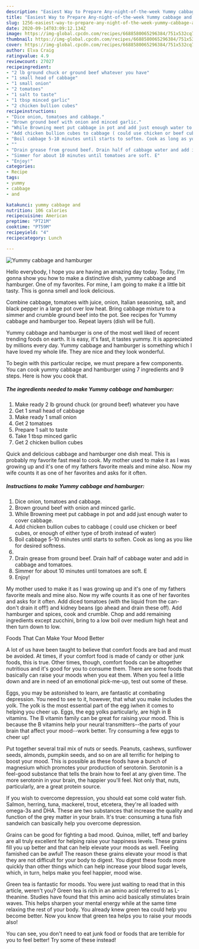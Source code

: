```yaml
---
description: "Easiest Way to Prepare Any-night-of-the-week Yummy cabbage and hamburger"
title: "Easiest Way to Prepare Any-night-of-the-week Yummy cabbage and hamburger"
slug: 1256-easiest-way-to-prepare-any-night-of-the-week-yummy-cabbage-and-hamburger
date: 2020-09-14T03:09:12.134Z
image: https://img-global.cpcdn.com/recipes/6688580065296384/751x532cq70/yummy-cabbage-and-hamburger-recipe-main-photo.jpg
thumbnail: https://img-global.cpcdn.com/recipes/6688580065296384/751x532cq70/yummy-cabbage-and-hamburger-recipe-main-photo.jpg
cover: https://img-global.cpcdn.com/recipes/6688580065296384/751x532cq70/yummy-cabbage-and-hamburger-recipe-main-photo.jpg
author: Elva Craig
ratingvalue: 4.9
reviewcount: 27027
recipeingredient:
- "2 lb ground chuck or ground beef whatever you have"
- "1 small head of cabbage"
- "1 small onion"
- "2 tomatoes"
- "1 salt to taste"
- "1 tbsp minced garlic"
- "2 chicken bullion cubes"
recipeinstructions:
- "Dice onion, tomatoes and cabbage."
- "Brown ground beef with onion and minced garlic."
- "While Browning meet put cabbage in pot and add just enough water to cover cabbage."
- "Add chicken bullion cubes to cabbage ( could use chicken or beef cubes, or enough of either type of broth instead of water)"
- "Boil cabbage 5-10 minutes until starts to soften. Cook as long as you like for desired softness."
- ""
- "Drain grease from ground beef. Drain half of cabbage water and add in cabbage and tomatoes."
- "Simmer for about 10 minutes until tomatoes are soft. E"
- "Enjoy!"
categories:
- Recipe
tags:
- yummy
- cabbage
- and

katakunci: yummy cabbage and 
nutrition: 106 calories
recipecuisine: American
preptime: "PT21M"
cooktime: "PT59M"
recipeyield: "4"
recipecategory: Lunch

---
```



![Yummy cabbage and hamburger](https://img-global.cpcdn.com/recipes/6688580065296384/751x532cq70/yummy-cabbage-and-hamburger-recipe-main-photo.jpg)

Hello everybody, I hope you are having an amazing day today. Today, I'm gonna show you how to make a distinctive dish, yummy cabbage and hamburger. One of my favorites. For mine, I am going to make it a little bit tasty. This is gonna smell and look delicious.

Combine cabbage, tomatoes with juice, onion, Italian seasoning, salt, and black pepper in a large pot over low heat. Bring cabbage mixture to a simmer and crumble ground beef into the pot. See recipes for Yummy cabbage and hamburger too. Repeat layers (dish will be full).

Yummy cabbage and hamburger is one of the most well liked of recent trending foods on earth. It is easy, it's fast, it tastes yummy. It is appreciated by millions every day. Yummy cabbage and hamburger is something which I have loved my whole life. They are nice and they look wonderful.


To begin with this particular recipe, we must prepare a few components. You can cook yummy cabbage and hamburger using 7 ingredients and 9 steps. Here is how you cook that.

<!--inarticleads1-->

##### The ingredients needed to make Yummy cabbage and hamburger:

1. Make ready 2 lb ground chuck (or ground beef) whatever you have
1. Get 1 small head of cabbage
1. Make ready 1 small onion
1. Get 2 tomatoes
1. Prepare 1 salt to taste
1. Take 1 tbsp minced garlic
1. Get 2 chicken bullion cubes


Quick and delicious cabbage and hamburger one dish meal. This is probably my favorite fast meal to cook. My mother used to make it as I was growing up and it&#39;s one of my fathers favorite meals and mine also. Now my wife counts it as one of her favorites and asks for it often. 

<!--inarticleads2-->

##### Instructions to make Yummy cabbage and hamburger:

1. Dice onion, tomatoes and cabbage.
1. Brown ground beef with onion and minced garlic.
1. While Browning meet put cabbage in pot and add just enough water to cover cabbage.
1. Add chicken bullion cubes to cabbage ( could use chicken or beef cubes, or enough of either type of broth instead of water)
1. Boil cabbage 5-10 minutes until starts to soften. Cook as long as you like for desired softness.
1. 
1. Drain grease from ground beef. Drain half of cabbage water and add in cabbage and tomatoes.
1. Simmer for about 10 minutes until tomatoes are soft. E
1. Enjoy!


My mother used to make it as I was growing up and it&#39;s one of my fathers favorite meals and mine also. Now my wife counts it as one of her favorites and asks for it often. Add diced tomatoes (with the liquid from the can- don&#39;t drain it off!) and kidney beans (go ahead and drain these off). Add hamburger and spices, cook and crumble. Chop and add remaining ingredients except zucchini, bring to a low boil over medium high heat and then turn down to low. 

Foods That Can Make Your Mood Better


A lot of us have been taught to believe that comfort foods are bad and must be avoided. At times, if your comfort food is made of candy or other junk foods, this is true. Other times, though, comfort foods can be altogether nutritious and it's good for you to consume them. There are some foods that basically can raise your moods when you eat them. When you feel a little down and are in need of an emotional pick-me-up, test out some of these.

Eggs, you may be astonished to learn, are fantastic at combating depression. You need to see to it, however, that what you make includes the yolk. The yolk is the most essential part of the egg iwhen it comes to helping you cheer up. Eggs, the egg yolks particularly, are high in B vitamins. The B vitamin family can be great for raising your mood. This is because the B vitamins help your neural transmitters--the parts of your brain that affect your mood--work better. Try consuming a few eggs to cheer up!

Put together several trail mix of nuts or seeds. Peanuts, cashews, sunflower seeds, almonds, pumpkin seeds, and so on are all terrific for helping to boost your mood. This is possible as these foods have a bunch of magnesium which promotes your production of serotonin. Serotonin is a feel-good substance that tells the brain how to feel at any given time. The more serotonin in your brain, the happier you'll feel. Not only that, nuts, particularly, are a great protein source.

If you wish to overcome depression, you should eat some cold water fish. Salmon, herring, tuna, mackerel, trout, etcetera, they're all loaded with omega-3s and DHA. These are two substances that increase the quality and function of the grey matter in your brain. It's true: consuming a tuna fish sandwich can basically help you overcome depression. 

Grains can be good for fighting a bad mood. Quinoa, millet, teff and barley are all truly excellent for helping raise your happiness levels. These grains fill you up better and that can help elevate your moods as well. Feeling famished can be awful! The reason these grains elevate your mood is that they are not difficult for your body to digest. You digest these foods more quickly than other things which can help increase your blood sugar levels, which, in turn, helps make you feel happier, mood wise.

Green tea is fantastic for moods. You were just waiting to read that in this article, weren't you? Green tea is rich in an amino acid referred to as L-theanine. Studies have found that this amino acid basically stimulates brain waves. This helps sharpen your mental energy while at the same time relaxing the rest of your body. You already knew green tea could help you become better. Now you know that green tea helps you to raise your moods also!

You can see, you don't need to eat junk food or foods that are terrible for you to feel better! Try some of these instead!

